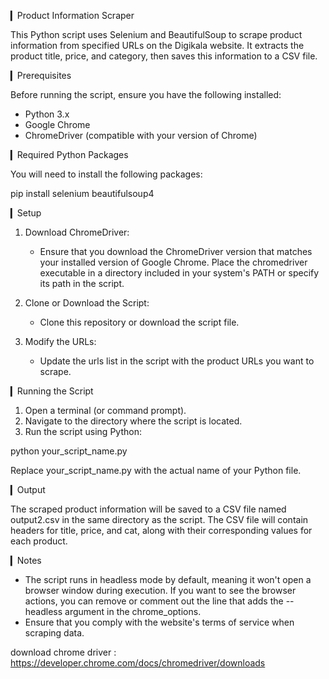 
▎Product Information Scraper

This Python script uses Selenium and BeautifulSoup to scrape product information from specified URLs on the Digikala website. It extracts the product title, price, and category, then saves this information to a CSV file.

▎Prerequisites

Before running the script, ensure you have the following installed:

- Python 3.x
- Google Chrome
- ChromeDriver (compatible with your version of Chrome)

▎Required Python Packages

You will need to install the following packages:

pip install selenium beautifulsoup4


▎Setup

1. Download ChromeDriver: 
   - Ensure that you download the ChromeDriver version that matches your installed version of Google Chrome. Place the chromedriver executable in a directory included in your system's PATH or specify its path in the script.

2. Clone or Download the Script:
   - Clone this repository or download the script file.

3. Modify the URLs:
   - Update the urls list in the script with the product URLs you want to scrape.

▎Running the Script

1. Open a terminal (or command prompt).
2. Navigate to the directory where the script is located.
3. Run the script using Python:

python your_script_name.py


Replace your_script_name.py with the actual name of your Python file.

▎Output

The scraped product information will be saved to a CSV file named output2.csv in the same directory as the script. The CSV file will contain headers for title, price, and cat, along with their corresponding values for each product.

▎Notes

- The script runs in headless mode by default, meaning it won't open a browser window during execution. If you want to see the browser actions, you can remove or comment out the line that adds the --headless argument in the chrome_options.
- Ensure that you comply with the website's terms of service when scraping data.

download chrome driver : https://developer.chrome.com/docs/chromedriver/downloads
